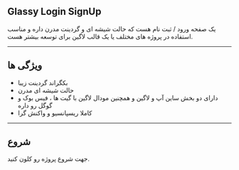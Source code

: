 ## Glassy Login SignUp

یک صفحه ورود / ثبت نام هست که حالت شیشه ای و گردینت مدرن داره و مناسب استفاده در پروژه های مختلف یا یک قالب لاگین برای توسعه بیشتر هست.

---

## ویژگی ها
- بکگراند گردینت زیبا
- حالت شیشه ای مدرن
- دارای دو بخش ساین آپ و لاگین و همچنین مودال لاگین با گیت ها ، فیس بوک و گوگل رو داره
- کاملا ریسپانسیو و واکنش گرا

---

## شروع

جهت شروع پروژه رو کلون کنید.
